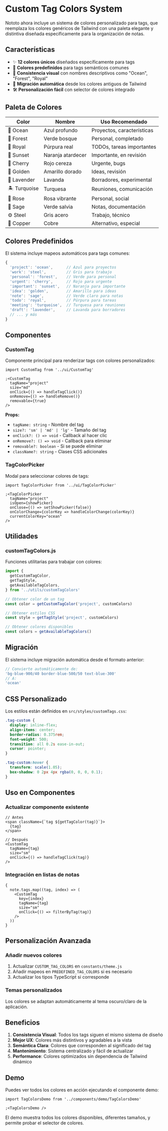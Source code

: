 # Custom Tag Colors System

Nototo ahora incluye un sistema de colores personalizado para tags, que reemplaza los colores genéricos de Tailwind con una paleta elegante y distintiva diseñada específicamente para la organización de notas.

## Características

- ✨ **12 colores únicos** diseñados específicamente para tags
- 🎨 **Colores predefinidos** para tags semánticos comunes
- 🎯 **Consistencia visual** con nombres descriptivos como "Ocean", "Forest", "Royal"
- 🔄 **Migración automática** desde los colores antiguos de Tailwind
- 🛠️ **Personalización fácil** con selector de colores integrado

## Paleta de Colores

| Color        | Nombre            | Uso Recomendado            |
| ------------ | ----------------- | -------------------------- |
| 🌊 Ocean     | Azul profundo     | Proyectos, características |
| 🌲 Forest    | Verde bosque      | Personal, completado       |
| 👑 Royal     | Púrpura real      | TODOs, tareas importantes  |
| 🌅 Sunset    | Naranja atardecer | Importante, en revisión    |
| 🍒 Cherry    | Rojo cereza       | Urgente, bugs              |
| 🌟 Golden    | Amarillo dorado   | Ideas, revisión            |
| 💜 Lavender  | Lavanda           | Borradores, experimental   |
| 🏝️ Turquoise | Turquesa          | Reuniones, comunicación    |
| 🌹 Rose      | Rosa vibrante     | Personal, social           |
| 🌿 Sage      | Verde salvia      | Notas, documentación       |
| ⚙️ Steel     | Gris acero        | Trabajo, técnico           |
| 🔸 Copper    | Cobre             | Alternativo, especial      |

## Colores Predefinidos

El sistema incluye mapeos automáticos para tags comunes:

```javascript
{
  'project': 'ocean',      // Azul para proyectos
  'work': 'steel',         // Gris para trabajo
  'personal': 'forest',    // Verde para personal
  'urgent': 'cherry',      // Rojo para urgente
  'important': 'sunset',   // Naranja para importante
  'idea': 'golden',        // Amarillo para ideas
  'note': 'sage',          // Verde claro para notas
  'todo': 'royal',         // Púrpura para tareas
  'meeting': 'turquoise',  // Turquesa para reuniones
  'draft': 'lavender',     // Lavanda para borradores
  // ... y más
}
```

## Componentes

### CustomTag

Componente principal para renderizar tags con colores personalizados:

```tsx
import CustomTag from '../ui/CustomTag'

;<CustomTag
  tagName="project"
  size="md"
  onClick={() => handleTagClick()}
  onRemove={() => handleRemove()}
  removable={true}
/>
```

**Props:**

- `tagName: string` - Nombre del tag
- `size?: 'sm' | 'md' | 'lg'` - Tamaño del tag
- `onClick?: () => void` - Callback al hacer clic
- `onRemove?: () => void` - Callback para eliminar
- `removable?: boolean` - Si se puede eliminar
- `className?: string` - Clases CSS adicionales

### TagColorPicker

Modal para seleccionar colores de tags:

```tsx
import TagColorPicker from '../ui/TagColorPicker'

;<TagColorPicker
  tagName="project"
  isOpen={showPicker}
  onClose={() => setShowPicker(false)}
  onColorChange={colorKey => handleColorChange(colorKey)}
  currentColorKey="ocean"
/>
```

## Utilidades

### customTagColors.js

Funciones utilitarias para trabajar con colores:

```javascript
import {
  getCustomTagColor,
  getTagStyle,
  getAvailableTagColors,
} from '../utils/customTagColors'

// Obtener color de un tag
const color = getCustomTagColor('project', customColors)

// Obtener estilos CSS
const style = getTagStyle('project', customColors)

// Obtener colores disponibles
const colors = getAvailableTagColors()
```

## Migración

El sistema incluye migración automática desde el formato anterior:

```javascript
// Convierte automáticamente de:
'bg-blue-900/40 border-blue-500/50 text-blue-300'
// A:
'ocean'
```

## CSS Personalizado

Los estilos están definidos en `src/styles/customTags.css`:

```css
.tag-custom {
  display: inline-flex;
  align-items: center;
  border-radius: 0.375rem;
  font-weight: 500;
  transition: all 0.2s ease-in-out;
  cursor: pointer;
}

.tag-custom:hover {
  transform: scale(1.05);
  box-shadow: 0 2px 4px rgba(0, 0, 0, 0.1);
}
```

## Uso en Componentes

### Actualizar componente existente

```tsx
// Antes
<span className={`tag ${getTagColor(tag)}`}>
  {tag}
</span>

// Después
<CustomTag
  tagName={tag}
  size="sm"
  onClick={() => handleTagClick(tag)}
/>
```

### Integración en listas de notas

```tsx
{
  note.tags.map((tag, index) => (
    <CustomTag
      key={index}
      tagName={tag}
      size="sm"
      onClick={() => filterByTag(tag)}
    />
  ))
}
```

## Personalización Avanzada

### Añadir nuevos colores

1. Actualizar `CUSTOM_TAG_COLORS` en `constants/theme.js`
2. Añadir mapeos en `PREDEFINED_TAG_COLORS` si es necesario
3. Actualizar los tipos TypeScript si corresponde

### Temas personalizados

Los colores se adaptan automáticamente al tema oscuro/claro de la aplicación.

## Beneficios

1. **Consistencia Visual**: Todos los tags siguen el mismo sistema de diseño
2. **Mejor UX**: Colores más distintivos y agradables a la vista
3. **Semántica Clara**: Colores que corresponden al significado del tag
4. **Mantenimiento**: Sistema centralizado y fácil de actualizar
5. **Performance**: Colores optimizados sin dependencia de Tailwind dinámico

## Demo

Puedes ver todos los colores en acción ejecutando el componente demo:

```tsx
import TagColorsDemo from '../components/demo/TagColorsDemo'

;<TagColorsDemo />
```

El demo muestra todos los colores disponibles, diferentes tamaños, y permite probar el selector de colores.
